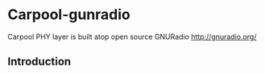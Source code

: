 # Carpool-gunradio
Carpool PHY layer is built atop open source GNURadio http://gnuradio.org/

## Introduction
